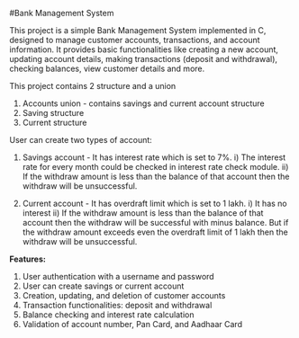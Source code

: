#Bank Management System

This project is a simple Bank Management System implemented in C, designed to manage customer accounts, transactions, and account information. It provides basic functionalities like creating a new account, updating account details, making transactions (deposit and withdrawal), checking balances, view customer details and more.

This project contains 2 structure and a union

1. Accounts union - contains savings and current account structure
2. Saving structure
3. Current structure

User can create two types of account:

1. Savings account - It has interest rate which is set to 7%.
                    i)  The interest rate for every month could be checked in interest rate check module.
                    ii) If the withdraw amount is less than the balance of that account then the withdraw will be unsuccessful.
   
2. Current account - It has overdraft limit which is set to 1 lakh.
                     i)  It has no interest
                     ii) If the withdraw amount is less than the balance of that account then the withdraw will be successful with minus balance. But if the withdraw amount exceeds even the overdraft limit of 1 lakh then the withdraw will be unsuccessful.

**Features:**
1. User authentication with a username and password
2. User can create savings or current account
3. Creation, updating, and deletion of customer accounts
4. Transaction functionalities: deposit and withdrawal
5. Balance checking and interest rate calculation
6. Validation of account number, Pan Card, and Aadhaar Card
